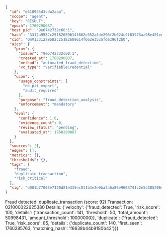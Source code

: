 ```json
{
  "id": "e618955d3cda2aaa",
  "scope": "agent",
  "key": "RESULT",
  "epoch": 1760290087,
  "host_pid": "9e6742732c60:1",
  "hash": "3312a9582c25182689614f662e352afde296f2b024c9f83973aa98e401ed5566",
  "cid": "QmV13312a9582c25182689614f662e352afde296f2b0",
  "aicp": {
    "prov": {
      "issuer": "9e6742732c60:1",
      "created_at": 1760290087,
      "method": "automated_fraud_detection",
      "vc_type": "VerifiableCredential"
    },
    "ucon": {
      "usage_constraints": [
        "no_pii_export",
        "audit_required"
      ],
      "purpose": "fraud_detection_analysis",
      "enforcement": "mandatory"
    },
    "eval": {
      "confidence": 1.0,
      "evidence_count": 0,
      "review_status": "pending",
      "evaluated_at": 1760290087
    }
  },
  "sources": [],
  "edges": [],
  "metrics": {},
  "thresholds": {},
  "tags": [
    "fraud",
    "duplicate_transaction",
    "risk_critical"
  ],
  "sig": "d001b77003e7120d81e335ec811b3e2e0ba2a6a86e9663741c2e5d3852064618"
}
```

Fraud detected: duplicate_transaction (score: 92)
Transaction: 021000022625380
Details: {'velocity': {'fraud_detected': True, 'risk_score': 100, 'details': {'transaction_count': 141, 'threshold': 50, 'total_amount': 50998431, 'amount_threshold': 10000000}}, 'duplicate': {'fraud_detected': True, 'risk_score': 85, 'details': {'duplicate_count': 140, 'first_seen': 1760285763, 'matching_hash': 'f6638b44b9180b42'}}}